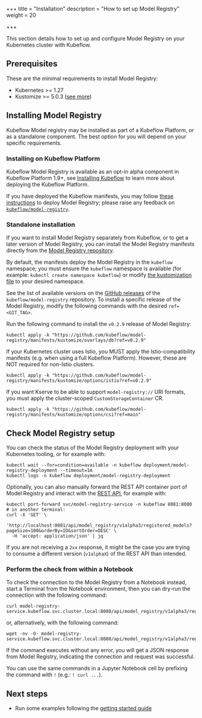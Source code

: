 +++
title = "Installation"
description = "How to set up Model Registry"
weight = 20

+++

This section details how to set up and configure Model Registry on your Kubernetes cluster with Kubeflow.

## Prerequisites

These are the minimal requirements to install Model Registry:

- Kubernetes >= 1.27
- Kustomize >= 5.0.3 ([see more](https://github.com/kubeflow/manifests/issues/2388))

<a id="model-registry-install"></a>

## Installing Model Registry

Kubeflow Model registry may be installed as part of a Kubeflow Platform, or as a standalone component.
The best option for you will depend on your specific requirements.

### Installing on Kubeflow Platform

Kubeflow Model Registry is available as an opt-in alpha component in Kubeflow Platform 1.9+, see [Installing Kubeflow](/docs/started/installing-kubeflow/) to learn more about deploying the Kubeflow Platform.

If you have deployed the Kubeflow manifests, you may follow [these instructions](https://github.com/kubeflow/manifests/tree/master/apps/model-registry/upstream#readme) to deploy Model Registry; please raise any feedback on [`kubeflow/model-registry`](https://github.com/kubeflow/model-registry/issues).

### Standalone installation

If you want to install Model Registry separately from Kubeflow, or to get a later version
of Model Registry, you can install the Model Registry manifests directly from the [Model Registry repository](https://github.com/kubeflow/model-registry).

By default, the manifests deploy the Model Registry in the `kubeflow` namespace;
you must ensure the `kubeflow` namespace is available (for example: `kubectl create namespace kubeflow`)
or modify [the kustomization file](https://github.com/kubeflow/model-registry/blob/v0.2.9/manifests/kustomize/overlays/db/kustomization.yaml#L3) to your desired namespace.

See the list of available versions on the [GitHub releases](https://github.com/kubeflow/model-registry/releases) of the `kubeflow/model-registry` repository. To install a specific release of the Model Registry, modify the following commands with the desired `ref=<GIT_TAG>`.

Run the following command to install the `v0.2.9` release of Model Registry:

```shell
kubectl apply -k "https://github.com/kubeflow/model-registry/manifests/kustomize/overlays/db?ref=v0.2.9"
```

If your Kubernetes cluster uses Istio, you MUST apply the Istio-compatibility manifests (e.g. when using a full Kubeflow Platform). However, these are NOT required for non-Istio clusters.

```shell
kubectl apply -k "https://github.com/kubeflow/model-registry/manifests/kustomize/options/istio?ref=v0.2.9"
```

If you want Kserve to be able to support `model-registry://` URI formats, you must apply the cluster-scoped `CustomStorageContainer` CR.

```shell
kubectl apply -k "https://github.com/kubeflow/model-registry/manifests/kustomize/options/csi?ref=main"
```

## Check Model Registry setup

You can check the status of the Model Registry deployment with your Kubernetes tooling, or for example with:

```shell
kubectl wait --for=condition=available -n kubeflow deployment/model-registry-deployment --timeout=1m
kubectl logs -n kubeflow deployment/model-registry-deployment
```

Optionally, you can also manually forward the REST API container port of Model Registry and interact with the [REST API](https://editor.swagger.io/?url=https://raw.githubusercontent.com/kubeflow/model-registry/main/api/openapi/model-registry.yaml),
for example with:
```shell
kubectl port-forward svc/model-registry-service -n kubeflow 8081:8080
# in another terminal:
curl -X 'GET' \
  'http://localhost:8081/api/model_registry/v1alpha3/registered_models?pageSize=100&orderBy=ID&sortOrder=DESC' \
  -H 'accept: application/json' | jq
```

If you are not receiving a `2xx` response, it might be the case you are trying to consume a different version (`v1alphaX`) of the REST API than intended.

### Perform the check from within a Notebook

To check the connection to the Model Registry from a Notebook instead, start a Terminal from the Notebook environment, then you can dry-run the connection with the following command:

```
curl model-registry-service.kubeflow.svc.cluster.local:8080/api/model_registry/v1alpha3/registered_models
```

or, alternatively, with the following command:

```
wget -nv -O- model-registry-service.kubeflow.svc.cluster.local:8080/api/model_registry/v1alpha3/registered_models
```

If the command executes without any error, you will get a JSON response from Model Registry, indicating the connection and request was successful.

You can use the same commands in a Jupyter Notebook cell by prefixing the command with `!` (e.g.: `! curl ...`).

## Next steps

- Run some examples following the [getting started guide](/docs/components/model-registry/getting-started/)
